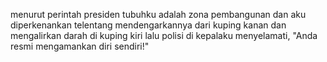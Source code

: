 menurut perintah presiden
tubuhku adalah zona pembangunan
dan aku diperkenankan telentang
mendengarkannya dari kuping kanan 
dan mengalirkan darah di kuping kiri
lalu polisi di kepalaku menyelamati,
"Anda resmi mengamankan diri sendiri!"
